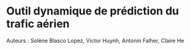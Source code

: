 # Outil dynamique de prédiction du trafic aérien

Auteurs : Solène Blasco Lopez, Victor Huynh, Antonin Falher, Claire He
